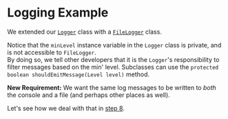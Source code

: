 # Logging Example

We extended our [`Logger`](src/csc301/loggingExample/Logger.java) class with a [`FileLogger`](src/csc301/loggingExample/FileLogger.java) class.

Notice that the `minLevel` instance variable in the `Logger` class is private, and is not accessible to `FileLogger`.     
By doing so, we tell other developers that it is the `Logger`'s responsibility to filter messages based on the min' level. Subclasses can use the `protected boolean shouldEmitMessage(Level level)` method.


__New Requirement:__ We want the same log messages to be written to _both_ the console and a file (and perhaps other places as well).

Let's see how we deal with that in [step 8](../../tree/step8).
